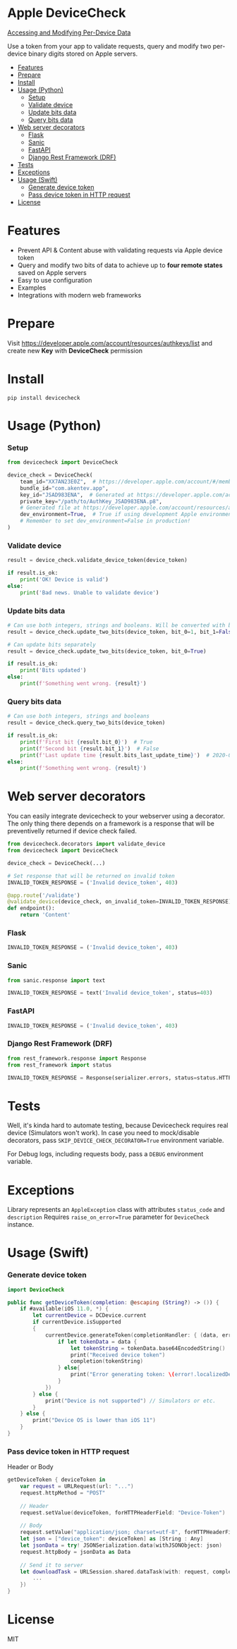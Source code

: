 # Apple DeviceCheck <!-- omit in toc -->

[Accessing and Modifying Per-Device Data](https://developer.apple.com/documentation/devicecheck/accessing_and_modifying_per-device_data)

Use a token from your app to validate requests, query and modify two per-device binary digits stored on Apple servers.

- [Features](#features)
- [Prepare](#prepare)
- [Install](#install)
- [Usage (Python)](#usage-python)
    - [Setup](#setup)
    - [Validate device](#validate-device)
    - [Update bits data](#update-bits-data)
    - [Query bits data](#query-bits-data)
- [Web server decorators](#web-server-decorators)
    - [Flask](#flask)
    - [Sanic](#sanic)
    - [FastAPI](#fastapi)
    - [Django Rest Framework (DRF)](#django-rest-framework-drf)
- [Tests](#tests)
- [Exceptions](#exceptions)
- [Usage (Swift)](#usage-swift)
    - [Generate device token](#generate-device-token)
    - [Pass device token in HTTP request](#pass-device-token-in-http-request)
- [License](#license)


# Features
- Prevent API & Content abuse with validating requests via Apple device token
- Query and modify two bits of data to achieve up to **four remote states** saved on Apple servers
- Easy to use configuration
- Examples
- Integrations with modern web frameworks


# Prepare
Visit https://developer.apple.com/account/resources/authkeys/list and create new **Key** with **DeviceCheck** permission

# Install

`pip install devicecheck`

# Usage (Python)

### Setup

```python
from devicecheck import DeviceCheck

device_check = DeviceCheck(
    team_id="XX7AN23E0Z",  # https://developer.apple.com/account/#/membership/
    bundle_id="com.akentev.app",
    key_id="JSAD983ENA",  # Generated at https://developer.apple.com/account/resources/authkeys/list
    private_key="/path/to/AuthKey_JSAD983ENA.p8",
    # Generated file at https://developer.apple.com/account/resources/authkeys/list
    dev_environment=True,  # True if using development Apple environment, False if using in production.
    # Remember to set dev_environment=False in production!
)
```

### Validate device

```python
result = device_check.validate_device_token(device_token)

if result.is_ok:
    print('OK! Device is valid')
else:
    print('Bad news. Unable to validate device')
```

### Update bits data

```python
# Can use both integers, strings and booleans. Will be converted with bool(value)
result = device_check.update_two_bits(device_token, bit_0=1, bit_1=False)

# Can update bits separately
result = device_check.update_two_bits(device_token, bit_0=True)

if result.is_ok:
    print('Bits updated')
else:
    print(f'Something went wrong. {result}')
```

### Query bits data

```python
# Can use both integers, strings and booleans
result = device_check.query_two_bits(device_token)

if result.is_ok:
    print(f'First bit {result.bit_0}')  # True
    print(f'Second bit {result.bit_1}')  # False
    print(f'Last update time {result.bits_last_update_time}')  # 2020-04
else:
    print(f'Something went wrong. {result}')
```

# Web server decorators

You can easily integrate devicecheck to your webserver using a decorator. The only thing there depends on a framework is a response that will be preventivelly returned if device check failed.

```python
from devicecheck.decorators import validate_device
from devicecheck import DeviceCheck

device_check = DeviceCheck(...)

# Set response that will be returned on invalid token
INVALID_TOKEN_RESPONSE = ('Invalid device_token', 403)

@app.route('/validate')
@validate_device(device_check, on_invalid_token=INVALID_TOKEN_RESPONSE)
def endpoint():
    return 'Content'
```

### Flask
```python
INVALID_TOKEN_RESPONSE = ('Invalid device_token', 403)
```
### Sanic
```python
from sanic.response import text

INVALID_TOKEN_RESPONSE = text('Invalid device_token', status=403)
```

### FastAPI
```python
INVALID_TOKEN_RESPONSE = ('Invalid device_token', 403)
```

### Django Rest Framework (DRF)
```python
from rest_framework.response import Response
from rest_framework import status

INVALID_TOKEN_RESPONSE = Response(serializer.errors, status=status.HTTP_403_FORBIDDEN)
```

# Tests
Well, it's kinda hard to automate testing, because Devicecheck requires real device (Simulators won't work).
In case you need to mock/disable decorators, pass `SKIP_DEVICE_CHECK_DECORATOR=True` environment variable.

For Debug logs, including requests body, pass a `DEBUG` environment variable.

# Exceptions

Library represents an `AppleException` class with attributes `status_code` and `description`
Requires `raise_on_error=True` parameter for `DeviceCheck` instance.

# Usage (Swift)

### Generate device token

```swift
import DeviceCheck

public func getDeviceToken(completion: @escaping (String?) -> ()) {
    if #available(iOS 11.0, *) {
        let currentDevice = DCDevice.current
        if currentDevice.isSupported
        {
            currentDevice.generateToken(completionHandler: { (data, error) in
                if let tokenData = data {
                    let tokenString = tokenData.base64EncodedString()
                    print("Received device token")
                    completion(tokenString)
                } else{
                    print("Error generating token: \(error!.localizedDescription)")
                }
            })
        } else {
            print("Device is not supported") // Simulators or etc.
        }
    } else {
        print("Device OS is lower than iOS 11")
    }
}

```

### Pass device token in HTTP request

Header or Body

```swift
getDeviceToken { deviceToken in
    var request = URLRequest(url: "...")
    request.httpMethod = "POST"
    
    // Header
    request.setValue(deviceToken, forHTTPHeaderField: "Device-Token")
    
    // Body
    request.setValue("application/json; charset=utf-8", forHTTPHeaderField: "Content-Type")
    let json = ["device_token": deviceToken] as [String : Any]
    let jsonData = try! JSONSerialization.data(withJSONObject: json)
    request.httpBody = jsonData as Data
    
    // Send it to server
    let downloadTask = URLSession.shared.dataTask(with: request, completionHandler: { data, response, error in
        ...
    })
}
```


# License
MIT

